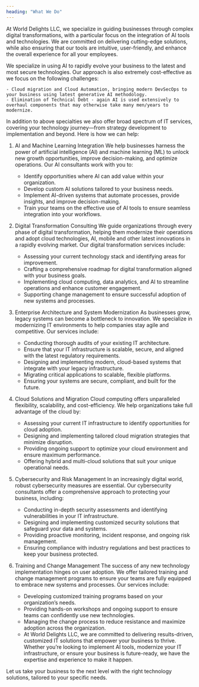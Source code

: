 ```yaml
---
heading: "What We Do"
---
```


At World Delights LLC, we specialize in guiding businesses through complex digital transformations, with a particular focus on the integration of AI tools and technologies. We are committed on delivering cutting-edge solutions, while also ensuring that our tools are intuitive, user-friendly, and enhance the overall experience for all your employees.

We specialize in using AI to rapidly evolve your business to the latest and most secure technologies. Our approach is also extremely cost-effective as we focus on the following challenges:

    - Cloud migration and Cloud Automation, bringing modern DevSecOps to your business using latest generative AI methodology.
    - Elimination of Technical Debt - again AI is used extensively to overhaul components that may otherwise take many men/years to modernize.

In addition to above specialties we also offer broad spectrum of IT services, covering your technology journey—from strategy development to implementation and beyond. Here is how we can help:

1. AI and Machine Learning Integration
We help businesses harness the power of artificial intelligence (AI) and machine learning (ML) to unlock new growth opportunities, improve decision-making, and optimize operations. Our AI consultants work with you to:

    - Identify opportunities where AI can add value within your organization.
    - Develop custom AI solutions tailored to your business needs.
    - Implement AI-driven systems that automate processes, provide insights, and improve decision-making.
    - Train your teams on the effective use of AI tools to ensure seamless integration into your workflows.

2. Digital Transformation Consulting
We guide organizations through every phase of digital transformation, helping them modernize their operations and adopt cloud technologies, AI, mobile and other latest innovations in a rapidly evolving market. Our digital transformation services include:

    - Assessing your current technology stack and identifying areas for improvement.
    - Crafting a comprehensive roadmap for digital transformation aligned with your business goals.
    - Implementing cloud computing, data analytics, and AI to streamline operations and enhance customer engagement.
    - Supporting change management to ensure successful adoption of new systems and processes.

3. Enterprise Architecture and System Modernization
As businesses grow, legacy systems can become a bottleneck to innovation. We specialize in modernizing IT environments to help companies stay agile and competitive. Our services include:

    - Conducting thorough audits of your existing IT architecture.
    - Ensure that your IT infrastructure is scalable, secure, and aligned with the latest regulatory requirements.
    - Designing and implementing modern, cloud-based systems that integrate with your legacy infrastructure.
    - Migrating critical applications to scalable, flexible platforms.
    - Ensuring your systems are secure, compliant, and built for the future.

4. Cloud Solutions and Migration
Cloud computing offers unparalleled flexibility, scalability, and cost-efficiency. We help organizations take full advantage of the cloud by:

    - Assessing your current IT infrastructure to identify opportunities for cloud adoption.
    - Designing and implementing tailored cloud migration strategies that minimize disruption.
    - Providing ongoing support to optimize your cloud environment and ensure maximum performance.
    - Offering hybrid and multi-cloud solutions that suit your unique operational needs.

5. Cybersecurity and Risk Management
In an increasingly digital world, robust cybersecurity measures are essential. Our cybersecurity consultants offer a comprehensive approach to protecting your business, including:

    - Conducting in-depth security assessments and identifying vulnerabilities in your IT infrastructure.
    - Designing and implementing customized security solutions that safeguard your data and systems.
    - Providing proactive monitoring, incident response, and ongoing risk management.
    - Ensuring compliance with industry regulations and best practices to keep your business protected.

6. Training and Change Management
The success of any new technology implementation hinges on user adoption. We offer tailored training and change management programs to ensure your teams are fully equipped to embrace new systems and processes. Our services include:

    - Developing customized training programs based on your organization’s needs.
    - Providing hands-on workshops and ongoing support to ensure teams can confidently use new technologies.
    - Managing the change process to reduce resistance and maximize adoption across the organization.
    - At World Delights LLC, we are committed to delivering results-driven, customized IT solutions that empower your business to thrive. Whether you’re looking to implement AI tools, modernize your IT infrastructure, or ensure your business is future-ready, we have the expertise and experience to make it happen.

Let us take your business to the next level with the right technology solutions, tailored to your specific needs.
